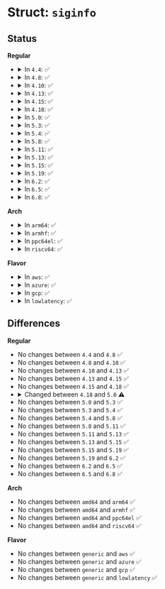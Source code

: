 # Struct: <code>siginfo</code>

## Status
<b>Regular</b>
<ul>
<li>
<details>
<summary>In <code>4.4</code>: ✅</summary>

```c
struct siginfo {
    int si_signo;
    int si_errno;
    int si_code;
    union (anon) _sifields;
};
```
</details>
</li>
<li>
<details>
<summary>In <code>4.8</code>: ✅</summary>

```c
struct siginfo {
    int si_signo;
    int si_errno;
    int si_code;
    union (anon) _sifields;
};
```
</details>
</li>
<li>
<details>
<summary>In <code>4.10</code>: ✅</summary>

```c
struct siginfo {
    int si_signo;
    int si_errno;
    int si_code;
    union (anon) _sifields;
};
```
</details>
</li>
<li>
<details>
<summary>In <code>4.13</code>: ✅</summary>

```c
struct siginfo {
    int si_signo;
    int si_errno;
    int si_code;
    union (anon) _sifields;
};
```
</details>
</li>
<li>
<details>
<summary>In <code>4.15</code>: ✅</summary>

```c
struct siginfo {
    int si_signo;
    int si_errno;
    int si_code;
    union (anon) _sifields;
};
```
</details>
</li>
<li>
<details>
<summary>In <code>4.18</code>: ✅</summary>

```c
struct siginfo {
    int si_signo;
    int si_errno;
    int si_code;
    union (anon) _sifields;
};
```
</details>
</li>
<li>
<details>
<summary>In <code>5.0</code>: ✅</summary>

```c
struct siginfo {
    int si_signo;
    int si_errno;
    int si_code;
    union __sifields _sifields;
    int _si_pad[32];
};
```
</details>
</li>
<li>
<details>
<summary>In <code>5.3</code>: ✅</summary>

```c
struct siginfo {
    int si_signo;
    int si_errno;
    int si_code;
    union __sifields _sifields;
    int _si_pad[32];
};
```
</details>
</li>
<li>
<details>
<summary>In <code>5.4</code>: ✅</summary>

```c
struct siginfo {
    int si_signo;
    int si_errno;
    int si_code;
    union __sifields _sifields;
    int _si_pad[32];
};
```
</details>
</li>
<li>
<details>
<summary>In <code>5.8</code>: ✅</summary>

```c
struct siginfo {
    int si_signo;
    int si_errno;
    int si_code;
    union __sifields _sifields;
    int _si_pad[32];
};
```
</details>
</li>
<li>
<details>
<summary>In <code>5.11</code>: ✅</summary>

```c
struct siginfo {
    int si_signo;
    int si_errno;
    int si_code;
    union __sifields _sifields;
    int _si_pad[32];
};
```
</details>
</li>
<li>
<details>
<summary>In <code>5.13</code>: ✅</summary>

```c
struct siginfo {
    int si_signo;
    int si_errno;
    int si_code;
    union __sifields _sifields;
    int _si_pad[32];
};
```
</details>
</li>
<li>
<details>
<summary>In <code>5.15</code>: ✅</summary>

```c
struct siginfo {
    int si_signo;
    int si_errno;
    int si_code;
    union __sifields _sifields;
    int _si_pad[32];
};
```
</details>
</li>
<li>
<details>
<summary>In <code>5.19</code>: ✅</summary>

```c
struct siginfo {
    int si_signo;
    int si_errno;
    int si_code;
    union __sifields _sifields;
    int _si_pad[32];
};
```
</details>
</li>
<li>
<details>
<summary>In <code>6.2</code>: ✅</summary>

```c
struct siginfo {
    int si_signo;
    int si_errno;
    int si_code;
    union __sifields _sifields;
    int _si_pad[32];
};
```
</details>
</li>
<li>
<details>
<summary>In <code>6.5</code>: ✅</summary>

```c
struct siginfo {
    int si_signo;
    int si_errno;
    int si_code;
    union __sifields _sifields;
    int _si_pad[32];
};
```
</details>
</li>
<li>
<details>
<summary>In <code>6.8</code>: ✅</summary>

```c
struct siginfo {
    int si_signo;
    int si_errno;
    int si_code;
    union __sifields _sifields;
    int _si_pad[32];
};
```
</details>
</li>
</ul>
<b>Arch</b>
<ul>
<li>
<details>
<summary>In <code>arm64</code>: ✅</summary>

```c
struct siginfo {
    int si_signo;
    int si_errno;
    int si_code;
    union __sifields _sifields;
    int _si_pad[32];
};
```
</details>
</li>
<li>
<details>
<summary>In <code>armhf</code>: ✅</summary>

```c
struct siginfo {
    int si_signo;
    int si_errno;
    int si_code;
    union __sifields _sifields;
    int _si_pad[32];
};
```
</details>
</li>
<li>
<details>
<summary>In <code>ppc64el</code>: ✅</summary>

```c
struct siginfo {
    int si_signo;
    int si_errno;
    int si_code;
    union __sifields _sifields;
    int _si_pad[32];
};
```
</details>
</li>
<li>
<details>
<summary>In <code>riscv64</code>: ✅</summary>

```c
struct siginfo {
    int si_signo;
    int si_errno;
    int si_code;
    union __sifields _sifields;
    int _si_pad[32];
};
```
</details>
</li>
</ul>
<b>Flavor</b>
<ul>
<li>
<details>
<summary>In <code>aws</code>: ✅</summary>

```c
struct siginfo {
    int si_signo;
    int si_errno;
    int si_code;
    union __sifields _sifields;
    int _si_pad[32];
};
```
</details>
</li>
<li>
<details>
<summary>In <code>azure</code>: ✅</summary>

```c
struct siginfo {
    int si_signo;
    int si_errno;
    int si_code;
    union __sifields _sifields;
    int _si_pad[32];
};
```
</details>
</li>
<li>
<details>
<summary>In <code>gcp</code>: ✅</summary>

```c
struct siginfo {
    int si_signo;
    int si_errno;
    int si_code;
    union __sifields _sifields;
    int _si_pad[32];
};
```
</details>
</li>
<li>
<details>
<summary>In <code>lowlatency</code>: ✅</summary>

```c
struct siginfo {
    int si_signo;
    int si_errno;
    int si_code;
    union __sifields _sifields;
    int _si_pad[32];
};
```
</details>
</li>
</ul>

## Differences
<b>Regular</b>
<ul>
<li>
No changes between <code>4.4</code> and <code>4.8</code> ✅
</li>
<li>
No changes between <code>4.8</code> and <code>4.10</code> ✅
</li>
<li>
No changes between <code>4.10</code> and <code>4.13</code> ✅
</li>
<li>
No changes between <code>4.13</code> and <code>4.15</code> ✅
</li>
<li>
No changes between <code>4.15</code> and <code>4.18</code> ✅
</li>
<li>
<details>
<summary>Changed between <code>4.18</code> and <code>5.0</code> ⚠️</summary>
<ul>
<li>
<b>Field added. </b>
<code>int _si_pad[32]</code>
</li>
<li>
<b>Field type changed. </b>
<code>union (anon) _sifields</code> ➡️ <code>union __sifields _sifields</code>
</li>
</ul>
</details>
</li>
<li>
No changes between <code>5.0</code> and <code>5.3</code> ✅
</li>
<li>
No changes between <code>5.3</code> and <code>5.4</code> ✅
</li>
<li>
No changes between <code>5.4</code> and <code>5.8</code> ✅
</li>
<li>
No changes between <code>5.8</code> and <code>5.11</code> ✅
</li>
<li>
No changes between <code>5.11</code> and <code>5.13</code> ✅
</li>
<li>
No changes between <code>5.13</code> and <code>5.15</code> ✅
</li>
<li>
No changes between <code>5.15</code> and <code>5.19</code> ✅
</li>
<li>
No changes between <code>5.19</code> and <code>6.2</code> ✅
</li>
<li>
No changes between <code>6.2</code> and <code>6.5</code> ✅
</li>
<li>
No changes between <code>6.5</code> and <code>6.8</code> ✅
</li>
</ul>
<b>Arch</b>
<ul>
<li>
No changes between <code>amd64</code> and <code>arm64</code> ✅
</li>
<li>
No changes between <code>amd64</code> and <code>armhf</code> ✅
</li>
<li>
No changes between <code>amd64</code> and <code>ppc64el</code> ✅
</li>
<li>
No changes between <code>amd64</code> and <code>riscv64</code> ✅
</li>
</ul>
<b>Flavor</b>
<ul>
<li>
No changes between <code>generic</code> and <code>aws</code> ✅
</li>
<li>
No changes between <code>generic</code> and <code>azure</code> ✅
</li>
<li>
No changes between <code>generic</code> and <code>gcp</code> ✅
</li>
<li>
No changes between <code>generic</code> and <code>lowlatency</code> ✅
</li>
</ul>
